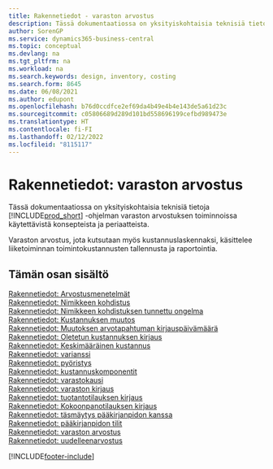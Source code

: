 ```yaml
---
title: Rakennetiedot - varaston arvostus
description: Tässä dokumentaatiossa on yksityiskohtaisia teknisiä tietoja Business Central -sovelluksen varaston arvostuksen toiminnoissa käytettävistä konsepteista ja periaatteista.
author: SorenGP
ms.service: dynamics365-business-central
ms.topic: conceptual
ms.devlang: na
ms.tgt_pltfrm: na
ms.workload: na
ms.search.keywords: design, inventory, costing
ms.search.form: 8645
ms.date: 06/08/2021
ms.author: edupont
ms.openlocfilehash: b76d0ccdfce2ef69da4b49e4b4e143de5a61d23c
ms.sourcegitcommit: c05806689d289d101bd558696199cefbd989473e
ms.translationtype: HT
ms.contentlocale: fi-FI
ms.lasthandoff: 02/12/2022
ms.locfileid: "8115117"
---
```

# <a name="design-details-inventory-costing"></a>Rakennetiedot: varaston arvostus

Tässä dokumentaatiossa on yksityiskohtaisia teknisiä tietoja [!INCLUDE[prod_short](includes/prod_short.md)] -ohjelman varaston arvostuksen toiminnoissa käytettävistä konsepteista ja periaatteista.  

Varaston arvostus, jota kutsutaan myös kustannuslaskennaksi, käsittelee liiketoiminnan toimintokustannusten tallennusta ja raportointia.  

## <a name="in-this-section"></a>Tämän osan sisältö

[Rakennetiedot: Arvostusmenetelmät](design-details-costing-methods.md)  
[Rakennetiedot: Nimikkeen kohdistus](design-details-item-application.md)  
[Rakennetiedot: Nimikkeen kohdistuksen tunnettu ongelma](design-details-inventory-zero-level-open-item-ledger-entries.md)  
[Rakennetiedot: Kustannuksen muutos](design-details-cost-adjustment.md)  
[Rakennetiedot: Muutoksen arvotapahtuman kirjauspäivämäärä](design-details-inventory-adjustment-value-entry-posting-date.md)  
[Rakennetiedot: Oletetun kustannuksen kirjaus](design-details-expected-cost-posting.md)  
[Rakennetiedot: Keskimääräinen kustannus](design-details-average-cost.md)  
[Rakennetiedot: varianssi](design-details-variance.md)  
[Rakennetiedot: pyöristys](design-details-rounding.md)  
[Rakennetiedot: kustannuskomponentit](design-details-cost-components.md)  
[Rakennetiedot: varastokausi](design-details-inventory-periods.md)  
[Rakennetiedot: varaston kirjaus](design-details-inventory-posting.md)  
[Rakennetiedot: tuotantotilauksen kirjaus](design-details-production-order-posting.md)  
[Rakennetiedot: Kokoonpanotilauksen kirjaus](design-details-assembly-order-posting.md)  
[Rakennetiedot: täsmäytys pääkirjanpidon kanssa](design-details-reconciliation-with-the-general-ledger.md)  
[Rakennetiedot: pääkirjanpidon tilit](design-details-accounts-in-the-general-ledger.md)  
[Rakennetiedot: varaston arvostus](design-details-inventory-valuation.md)  
[Rakennetiedot: uudelleenarvostus](design-details-revaluation.md)


[!INCLUDE[footer-include](includes/footer-banner.md)]